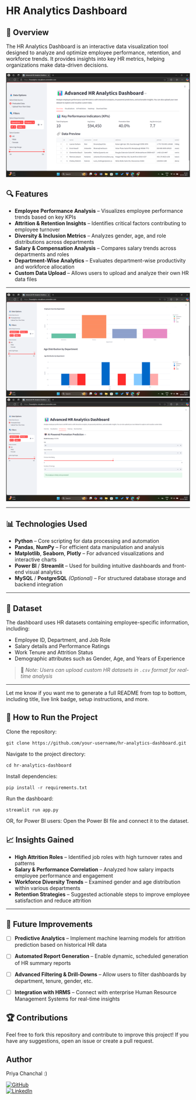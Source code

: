# HR Analytics Dashboard

## 📌 Overview


The HR Analytics Dashboard is an interactive data visualization tool designed to analyze and optimize employee performance, retention, and workforce trends. It provides insights into key HR metrics, helping organizations make data-driven decisions.


![Alt Text](Dashboard.png)

## 🔍 Features

- **Employee Performance Analysis** – Visualizes employee performance trends based on key KPIs  
- **Attrition & Retention Insights** – Identifies critical factors contributing to employee turnover  
- **Diversity & Inclusion Metrics** – Analyzes gender, age, and role distributions across departments  
- **Salary & Compensation Analysis** – Compares salary trends across departments and roles  
- **Department-Wise Analytics** – Evaluates department-wise productivity and workforce allocation  
- **Custom Data Upload** – Allows users to upload and analyze their own HR data files  

---

![Dashboard Overview](Visuals.png)  
![AI Prediction](AIprediction.png)

---

## 📊 Technologies Used

- **Python** – Core scripting for data processing and automation  
- **Pandas**, **NumPy** – For efficient data manipulation and analysis  
- **Matplotlib**, **Seaborn**, **Plotly** – For advanced visualizations and interactive charts  
- **Power BI** / **Streamlit** – Used for building intuitive dashboards and front-end visual analytics  
- **MySQL** / **PostgreSQL** *(Optional)* – For structured database storage and backend integration  

---

## 📂 Dataset

The dashboard uses HR datasets containing employee-specific information, including:

- Employee ID, Department, and Job Role  
- Salary details and Performance Ratings  
- Work Tenure and Attrition Status  
- Demographic attributes such as Gender, Age, and Years of Experience  

> 📌 *Note: Users can upload custom HR datasets in `.csv` format for real-time analysis*

---

Let me know if you want me to generate a full README from top to bottom, including title, live link badge, setup instructions, and more.


## 🚀 How to Run the Project

Clone the repository:
```
git clone https://github.com/your-username/hr-analytics-dashboard.git
```
Navigate to the project directory:
```
cd hr-analytics-dashboard
```
Install dependencies:
```
pip install -r requirements.txt
```
Run the dashboard:
```
streamlit run app.py
```
OR, for Power BI users:
Open the Power BI file and connect it to the dataset.

## 📈 Insights Gained

- **High Attrition Roles** – Identified job roles with high turnover rates and patterns  
- **Salary & Performance Correlation** – Analyzed how salary impacts employee performance and engagement  
- **Workforce Diversity Trends** – Examined gender and age distribution within various departments  
- **Retention Strategies** – Suggested actionable steps to improve employee satisfaction and reduce attrition  

---

## 📜 Future Improvements

- [ ] **Predictive Analytics** – Implement machine learning models for attrition prediction based on historical HR data  
- [ ] **Automated Report Generation** – Enable dynamic, scheduled generation of HR summary reports  
- [ ] **Advanced Filtering & Drill-Downs** – Allow users to filter dashboards by department, tenure, gender, etc.  
- [ ] **Integration with HRMS** – Connect with enterprise Human Resource Management Systems for real-time insights  


## 🏆 Contributions

Feel free to fork this repository and contribute to improve this project! If you have any suggestions, open an issue or create a pull request.

## Author
Priya Chanchal :)

[![GitHub](https://img.shields.io/badge/GitHub-Priya--C--016-black?logo=github)](https://github.com/Priya-C-016)  
[![LinkedIn](https://img.shields.io/badge/LinkedIn-Priya--Chanchal-blue?logo=linkedin)](https://www.linkedin.com/in/priya-chanchal-050b86288/)

